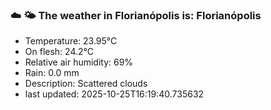 ### ☁️ 🌤️  The weather in Florianópolis is: Florianópolis

- Temperature: 23.95°C
- On flesh: 24.2°C
- Relative air humidity: 69%
- Rain: 0.0 mm
- Description: Scattered clouds
- last updated: 2025-10-25T16:19:40.735632
